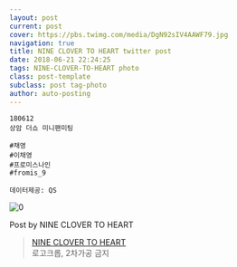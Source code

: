```yaml
---
layout: post
current: post
cover: https://pbs.twimg.com/media/DgN92sIV4AAWF79.jpg
navigation: true
title: NINE CLOVER TO HEART twitter post
date: 2018-06-21 22:24:25
tags: NINE-CLOVER-TO-HEART photo
class: post-template
subclass: post tag-photo
author: auto-posting
---
```


```  
180612  
상암 더쇼 미니팬미팅  
  
#채영  
#이채영  
#프로미스나인  
#fromis_9  
  
데이터제공: QS  

```

![0](https://pbs.twimg.com/media/DgN92sIV4AAWF79.jpg)


Post by NINE CLOVER TO HEART

> [NINE CLOVER TO HEART](https://twitter.com/9clover_)  
  로고크롭, 2차가공 금지